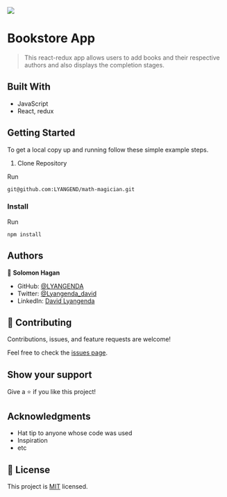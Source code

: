 ![](https://img.shields.io/badge/Microverse-blueviolet)

# Bookstore App

> This react-redux app allows users to add books and their respective authors and also displays the completion stages.


## Built With

- JavaScript
- React, redux





## Getting Started

To get a local copy up and running follow these simple example steps.

1. Clone Repository 
  
  Run
   ```
   git@github.com:LYANGEND/math-magician.git
   ```

### Install

  Run
   ```
   npm install 
   ```


## Authors

👤 **Solomon Hagan**

- GitHub: [@LYANGENDA](https://github.com/LYANGEND)
- Twitter: [@Lyangenda_david](https://twitter.com/david_lyangenda)
- LinkedIn: [David Lyangenda](hhttps://www.linkedin.com/in/david-lyangenda-623087151/)


## 🤝 Contributing

Contributions, issues, and feature requests are welcome!

Feel free to check the [issues page](../../issues/).

## Show your support

Give a ⭐️ if you like this project!

## Acknowledgments

- Hat tip to anyone whose code was used
- Inspiration
- etc

## 📝 License

This project is [MIT](./MIT.md) licensed.
